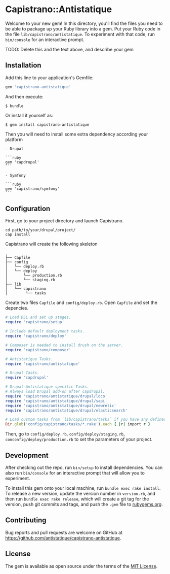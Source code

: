 # Capistrano::Antistatique

Welcome to your new gem! In this directory, you'll find the files you need to be able to package up your Ruby library into a gem. Put your Ruby code in the file `lib/capistrano/antistatique`. To experiment with that code, run `bin/console` for an interactive prompt.

TODO: Delete this and the text above, and describe your gem

## Installation

Add this line to your application's Gemfile:

```ruby
gem 'capistrano-antistatique'
```

And then execute:

    $ bundle

Or install it yourself as:

    $ gem install capistrano-antistatique

Then you will need to install some extra dependency according your platform

    - Drupal

    ```ruby
    gem 'capdrupal'
    ```

    - Symfony

    ```ruby
    gem 'capistrano/symfony'
    ```

## Configuration

First, go to your project directory and launch Capistrano.

```shell
cd path/to/your/drupal/project/
cap install
```

Capistrano will create the following skeleton

```
.
├── Capfile
├── config
│   └── deploy.rb
│   └── deploy
│       └── production.rb
│       └── staging.rb
├── lib
│   └── capistrano
│        └── tasks

```

Create two files `Capfile` and `config/deploy.rb`. Open `Capfile` and set the depencies.

```ruby
# Load DSL and set up stages.
require 'capistrano/setup'

# Include default deployment tasks.
require 'capistrano/deploy'

# Composer is needed to install drush on the server.
require 'capistrano/composer'

# Antistatique Tasks.
require 'capistrano/antistatique'

# Drupal Tasks.
require 'capdrupal'

# Drupal-Antistatique specific Tasks.
# Always load Drupal add-on after capdrupal.
require 'capistrano/antistatique/drupal/loco'
require 'capistrano/antistatique/drupal/sapi'
require 'capistrano/antistatique/drupal/newrelic'
require 'capistrano/antistatique/drupal/elasticsearch'

# Load custom tasks from `lib/capistrano/tasks` if you have any defined.
Dir.glob('config/capistrano/tasks/*.rake').each { |r| import r }
```

Then, go to `config/deploy.rb`, `config/deploy/staging.rb`, `conconfig/deploy/production.rb` to set the parameters of your project.

## Development

After checking out the repo, run `bin/setup` to install dependencies. You can also run `bin/console` for an interactive prompt that will allow you to experiment.

To install this gem onto your local machine, run `bundle exec rake install`. To release a new version, update the version number in `version.rb`, and then run `bundle exec rake release`, which will create a git tag for the version, push git commits and tags, and push the `.gem` file to [rubygems.org](https://rubygems.org).

## Contributing

Bug reports and pull requests are welcome on GitHub at https://github.com/antistatique/capistrano-antistatique.

## License

The gem is available as open source under the terms of the [MIT License](https://opensource.org/licenses/MIT).
